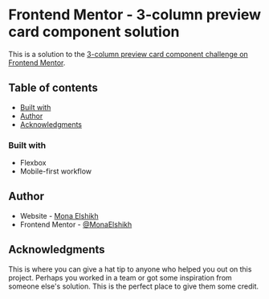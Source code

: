 # Frontend Mentor - 3-column preview card component solution

This is a solution to the [3-column preview card component challenge on Frontend Mentor](https://www.frontendmentor.io/challenges/3column-preview-card-component-pH92eAR2-).

## Table of contents

- [Built with](#built-with)
- [Author](#author)
- [Acknowledgments](#acknowledgments)

### Built with

- Flexbox
- Mobile-first workflow

## Author

- Website - [Mona Elshikh](https://www.your-site.com)
- Frontend Mentor - [@MonaElshikh](https://www.frontendmentor.io/profile/MonaElshikh)

## Acknowledgments

This is where you can give a hat tip to anyone who helped you out on this project. Perhaps you worked in a team or got some inspiration from someone else's solution. This is the perfect place to give them some credit.

